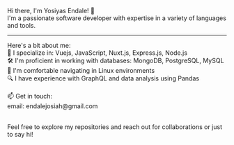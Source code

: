 
Hi there, I'm Yosiyas Endale! 👋 <br>
I'm a passionate software developer with expertise in a variety of languages and tools.<br> 
<hr>
Here's a bit about me: <br>
🚀 I specialize in: Vuejs, JavaScript, Nuxt.js, Express.js, Node.js <br>
🛠️ I'm proficient in working with databases: MongoDB, PostgreSQL, MySQL<br>
🐧 I'm comfortable navigating in Linux environments<br>
🔍 I have experience with GraphQL and data analysis using Pandas<br><br>
📫 Get in touch:<br>
email: endalejosiah@gmail.com <br><br>

Feel free to explore my repositories and reach out for collaborations or just to say hi!
